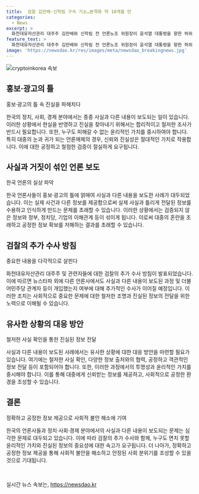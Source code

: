 ```yaml
---
title:  검찰 김만배·신학림 구속 기소…본격화 약 10개월 만
categories:
  - News
excerpt: >
  화천대유자산관리 대주주 김만배와 신학림 전 언론노조 위원장이 윤석열 대통령을 향한 허위 보도를 했다는 혐의로 검찰에 기소됐다. 김씨는 1억6천500만원을 주고 받은 책값 위장으로 윤 대통령을 향한 허위 인터뷰를 기획했다는 것으로 밝혀졌다. 뉴스타파뿐만 아니라 다른 언론사도 이를 보도했고, 신씨는 정기현 전 국립중앙의료원장에 대한 공갈 혐의도 적용됐다. 검찰은 더불어민주당 관계자 개입 여부와 다른 배후 세력 여부도 추가 수사할 예정이며, 관련 매체들도 수사를 받을 예정이다.
feature_text: >
  화천대유자산관리 대주주 김만배와 신학림 전 언론노조 위원장이 윤석열 대통령을 향한 허위 보도를 했다는 혐의로 검찰에 기소됐다. 김씨는 1억6천500만원을 주고 받은 책값 위장으로 윤 대통령을 향한 허위 인터뷰를 기획했다는 것으로 밝혀졌다. 뉴스타파뿐만 아니라 다른 언론사도 이를 보도했고, 신씨는 정기현 전 국립중앙의료원장에 대한 공갈 혐의도 적용됐다. 검찰은 더불어민주당 관계자 개입 여부와 다른 배후 세력 여부도 추가 수사할 예정이며, 관련 매체들도 수사를 받을 예정이다.
image: 'https://newsdao.kr/res/images/meta/newsdao_breakingnews.jpg'
---
```


<p><img src="https://newsdao.kr/res/images/meta/newsdao_breakingnews.jpg" alt="cryptoinkorea 속보" /></p>

<h2 data-ke-size="size26">홍보·광고의 틀</h2>

<p>홍보·광고의 틀 속 진실을 파헤치다</p>

<p>한국의 정치, 사회, 경제 분야에서는 종종 사실과 다른 내용이 보도되는 일이 있습니다. 이러한 상황에서 현실을 반영하고 진실을 찾아내기 위해서는 합리적이고 철저한 조사가 반드시 필요합니다. 또한, 누구도 피해갈 수 없는 윤리적인 가치를 중시하여야 합니다. 특히 대중의 눈과 귀가 되는 언론매체의 경우, 신뢰와 진실성은 절대적인 가치로 작용합니다. 이에 대한 공정하고 철점한 검증이 절실하게 요구됩니다.</p>

<h2 data-ke-size="size26">사실과 거짓이 섞인 언론 보도</h2>

<p>한국 언론의 실상 파악</p>

<p>한국 언론사들이 홍보·광고의 틀에 얽매여 사실과 다른 내용을 보도한 사례가 대두되었습니다. 이는 실제 사건과 다른 정보를 제공함으로써 실제 사실과 틀리게 전달된 정보를 수용하고 인식하게 만드는 문제를 초래할 수 있습니다. 이러한 상황에서는 검증되지 않은 정보와 정부, 정치당, 기업의 이해관계 등이 섞이게 됩니다. 이로써 대중의 혼란을 초래하고 공정한 정보 확보를 저해하는 결과를 초래할 수 있습니다.</p>

<h2 data-ke-size="size26">검찰의 추가 수사 방침</h2>

<p>중요한 내용을 다각적으로 살핀다</p>

<p>화천대유자산관리 대주주 및 관련자들에 대한 검찰의 추가 수사 방침이 발표되었습니다. 이에 따르면 뉴스타파 외에 다른 언론사에서도 사실과 다른 내용이 보도된 과정 및 더불어민주당 관계자 등이 개입했는지 여부에 대해 추가적인 수사가 이어질 예정입니다. 이러한 조치는 사회적으로 중요한 문제에 대한 철저한 조명과 진실된 정보의 전달을 위한 노력으로 이해될 수 있습니다. </p>

<h2 data-ke-size="size26">유사한 상황의 대응 방안</h2>

<p>철저한 사실 확인을 통한 진실된 정보 전달</p>

<p>사실과 다른 내용이 보도된 사례에서는 유사한 상황에 대한 대응 방안을 마련할 필요가 있습니다. 여기에는 철저한 사실 확인, 다양한 정보 출처와의 협력, 공정하고 객관적인 정보 전달 등이 포함되어야 합니다. 또한, 이러한 과정에서의 투명성과 윤리적인 가치를 중시해야 합니다. 이를 통해 대중에게 신뢰받는 정보를 제공하고, 사회적으로 공정한 환경을 조성할 수 있습니다.</p>

<h2 data-ke-size="size26">결론</h2>

<p>정확하고 공정한 정보 제공으로 사회적 불안 해소에 기여</p>

<p>한국의 언론사들과 정치·사회·경제 분야에서의 사실과 다른 내용이 보도되는 문제는 심각한 문제로 대두되고 있습니다. 이에 따라 검찰의 추가 수사와 함께, 누구도 면치 못할 윤리적인 가치와 진실된 정보의 중요성에 대한 숙고가 요구됩니다. 더 나아가, 정확하고 공정한 정보 제공을 통해 사회적 불안을 해소하고 안정된 사회 분위기를 조성할 수 있을 것으로 기대됩니다.</p>

<p data-ke-size="size16">&nbsp;</p>
실시간 뉴스 속보는, <a href="https://newsdao.kr" rel="dofollow">https://newsdao.kr</a>


